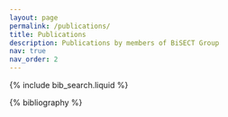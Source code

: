 ```yaml
---
layout: page
permalink: /publications/
title: Publications
description: Publications by members of BiSECT Group
nav: true
nav_order: 2
---
```


<!-- _pages/publications.md -->

<!-- Bibsearch Feature -->

{% include bib_search.liquid %}

<div class="publications">

{% bibliography %}

</div>
